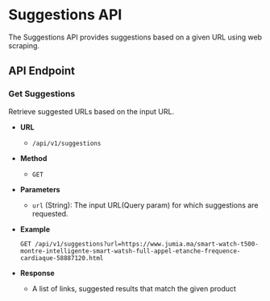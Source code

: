 # Suggestions API

The Suggestions API provides suggestions based on a given URL using web scraping.

## API Endpoint

### Get Suggestions

Retrieve suggested URLs based on the input URL.

- **URL**
    - `/api/v1/suggestions`

- **Method**
    - `GET`

- **Parameters**
    - `url` (String): The input URL(Query param) for which suggestions are requested.

- **Example**
  ```http
  GET /api/v1/suggestions?url=https://www.jumia.ma/smart-watch-t500-montre-intelligente-smart-watsh-full-appel-etanche-frequence-cardiaque-58887120.html

- **Response**
    - A list of links, suggested results that match the given product
